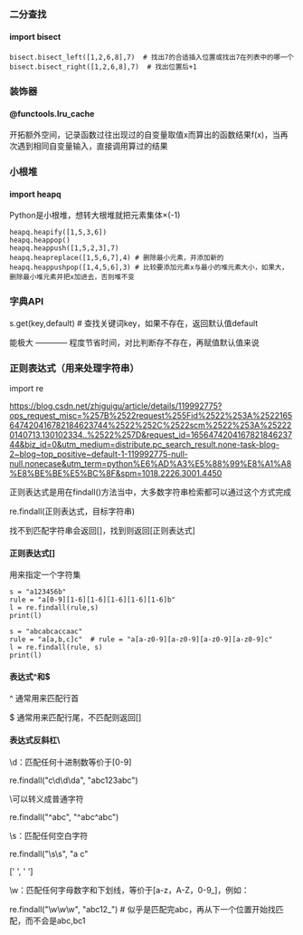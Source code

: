 ### 二分查找

#### import bisect

```
bisect.bisect_left([1,2,6,8],7)  # 找出7的合适插入位置或找出7在列表中的哪一个
bisect.bisect_right([1,2,6,8],7)  # 找出位置后+1

```

### 装饰器

#### @functools.lru_cache

开拓额外空间，记录函数过往出现过的自变量取值x而算出的函数结果f(x)，当再次遇到相同自变量输入，直接调用算过的结果

### 小根堆

#### import heapq

Python是小根堆，想转大根堆就把元素集体×(-1)

```
heapq.heapify([1,5,3,6])
heapq.heappop()
heapq.heappush([1,5,2,3],7)
heapq.heapreplace([1,5,6,7],4) # 删除最小元素，并添加新的
heapq.heappushpop([1,4,5,6],3) # 比较要添加元素x与最小的堆元素大小，如果大，删除最小堆元素并把x加进去，否则堆不变

```

### 字典API

s.get(key,default)   # 查找关键词key，如果不存在，返回默认值default

能极大 ———— 程度节省时间，对比判断存不存在，再赋值默认值来说

### 正则表达式（用来处理字符串）

import re

https://blog.csdn.net/zhiguigu/article/details/119992775?ops_request_misc=%257B%2522request%255Fid%2522%253A%2522165647420416782184623744%2522%252C%2522scm%2522%253A%252220140713.130102334..%2522%257D&request_id=165647420416782184623744&biz_id=0&utm_medium=distribute.pc_search_result.none-task-blog-2~blog~top_positive~default-1-119992775-null-null.nonecase&utm_term=python%E6%AD%A3%E5%88%99%E8%A1%A8%E8%BE%BE%E5%BC%8F&spm=1018.2226.3001.4450

正则表达式是用在findall()方法当中，大多数字符串检索都可以通过这个方式完成

re.findall(正则表达式，目标字符串)

找不到匹配字符串会返回[]，找到则返回[正则表达式]

#### 正则表达式[]



用来指定一个字符集

```
s = "a123456b"
rule = "a[0-9][1-6][1-6][1-6][1-6][1-6]b"	
l = re.findall(rule,s)
print(l)

```

```
s = "abcabcaccaac"
rule = "a[a,b,c]c"  # rule = "a[a-z0-9][a-z0-9][a-z0-9][a-z0-9]c"	
l = re.findall(rule, s)
print(l)

```

#### 表达式^和$

^ 通常用来匹配行首

$ 通常用来匹配行尾，不匹配则返回[]

#### 表达式反斜杠\

\d：匹配任何十进制数等价于[0-9]

re.findall("c\d\d\da", "abc123abc")

\可以转义成普通字符

re.findall("\^abc", "^abc^abc")

\s：匹配任何空白字符

re.findall("\s\s", "a     c"

['  ', '  ']

\w：匹配任何字母数字和下划线，等价于[a-z，A-Z，0-9_]，例如：

re.findall("\w\w\w", "abc12_")  # 似乎是匹配完abc，再从下一个位置开始找匹配，而不会是abc,bc1

